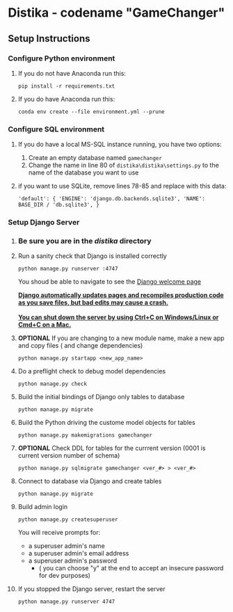 # Distika - codename "GameChanger"

## Setup Instructions

### Configure Python environment
1. If you do not have Anaconda run this:

    `pip install -r requirements.txt`
1. If you do have Anaconda run this:

    `conda env create --file environment.yml --prune`

### Configure SQL environment
1. If you do have a local MS-SQL instance running, you have two options:

    1. Create an empty database named `gamechanger`
    1. Change the name in line 80 of `distika\distika\settings.py` to the name of the database you want to use

1. if you want to use SQLite, remove lines 78-85 and replace with this data:

    `'default': {
        'ENGINE': 'django.db.backends.sqlite3',
        'NAME': BASE_DIR / 'db.sqlite3',
    }`

### Setup Django Server

1. ### **Be sure you are in the** *distika* **directory**

1. Run a sanity check that Django is installed correctly

    `python manage.py runserver :4747`

    You shoud be able to navigate to see the [Django welcome page](http://localhost:4747)

    <ins>**Django automatically updates pages and recompiles production code as you save files, but bad edits may cause a crash.<br><br>You can shut down the server by using Ctrl+C on Windows/Linux or Cmd+C on a Mac.**
    </ins>

1. **OPTIONAL** If you are changing to a new module name, make a new app and copy files ( and change dependencies)

    `python manage.py startapp <new_app_name>`

1. Do a preflight check to debug model dependencies

    `python manage.py check`

1. Build the initial bindings of Django only tables to database

    `python manage.py migrate`

1. Build the Python driving the custome model objects for tables

    `python manage.py makemigrations gamechanger`

1. **OPTIONAL** Check DDL for tables for the currrent version (0001 is current version number of schema)

    `python manage.py sqlmigrate gamechanger <ver_#> > <ver_#>`

1. Connect to database via Django and create tables

    `python manage.py migrate`

1. Build admin login

    `python manage.py createsuperuser`

    You will receive prompts for:
    * a superuser admin's name
    * a superuser admin's email address
    * a superuser admin's password 
        * ( you can choose "y" at the end to accept an insecure password for dev purposes)
1. If you stopped the Django server, restart the server

    `python manage.py runserver 4747`

